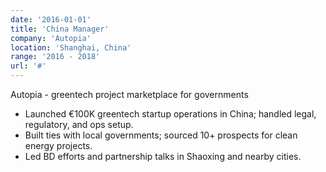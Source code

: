 ```yaml
---
date: '2016-01-01'
title: 'China Manager'
company: 'Autopia'
location: 'Shanghai, China'
range: '2016 - 2018'
url: '#'
---
```


Autopia - greentech project marketplace for governments
- Launched €100K greentech startup operations in China; handled legal, regulatory, and ops setup.
- Built ties with local governments; sourced 10+ prospects for clean energy projects.
- Led BD efforts and partnership talks in Shaoxing and nearby cities.